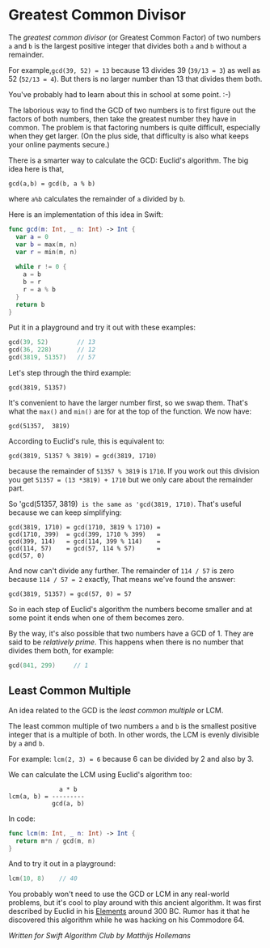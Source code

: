 # Greatest Common Divisor

The *greatest common divisor* (or Greatest Common Factor) of two numbers `a` and `b` is the largest positive integer that divides both `a` and `b` without a remainder.

For example,`gcd(39, 52) = 13` because 13 divides 39 (`39/13 = 3`) as well as 52 (`52/13 = 4`). But thers is no larger number than 13 that divides them both.

You've probably had to learn about this in school at some point. :-)

The laborious way to find the GCD of two numbers is to first figure out the factors of both numbers, then take the greatest number they have in common. The problem is that factoring numbers is quite difficult, especially when they get larger. (On the plus side, that difficulty is also what keeps your online payments secure.)

There is a smarter way to calculate the GCD: Euclid's algorithm. The big idea here is that,

	gcd(a,b) = gcd(b, a % b)
	
where `a%b` calculates the remainder of `a` divided by `b`.

Here is an implementation of this idea in Swift:

```swift
func gcd(m: Int, _ n: Int) -> Int {
  var a = 0
  var b = max(m, n)
  var r = min(m, n)
  
  while r != 0 {
    a = b
    b = r
    r = a % b
  }
  return b
}
```

Put it in a playground and try it out with these examples:
```swift
gcd(39, 52)        // 13
gcd(36, 228)       // 12
gcd(3819, 51357)   // 57
```

Let's step through the third example:
	
	gcd(3819, 51357)
	
It's convenient to have the larger number first, so we swap them. That's what the `max()` and `min()` are for at the top of the function. We now have:

	gcd(51357,  3819)
	
According to Euclid's rule, this is equivalent to:
	
	gcd(3819, 51357 % 3819) = gcd(3819, 1710)
	
because the remainder of `51357 % 3819` is `1710`. If you work out this division you get `51357 = (13 *3819) + 1710` but we only care about the remainder part.

So 'gcd(51357, 3819)` is the same as 'gcd(3819, 1710)`. That's useful because we can keep simplifying:

	gcd(3819, 1710) = gcd(1710, 3819 % 1710) = 
	gcd(1710, 399)  = gcd(399, 1710 % 399)   = 
	gcd(399, 114)   = gcd(114, 399 % 114)    = 
	gcd(114, 57)    = gcd(57, 114 % 57)      = 
	gcd(57, 0)

And now can't divide any further. The remainder of `114 / 57` is zero because `114 / 57 = 2` exactly, That means we've found the answer: 

	gcd(3819, 51357) = gcd(57, 0) = 57
	
So in each step of Euclid's algorithm the numbers become smaller and at some point it ends when one of them becomes zero.

By the way, it's also possible that two numbers have a GCD of 1. They are said to be *relatively prime*. This happens when there is no number that divides them both, for example:

```swift
gcd(841, 299)     // 1
```

## Least Common Multiple

An idea related to the GCD is the *least common multiple* or LCM.

The least common multiple of two numbers `a` and `b` is the smallest positive integer that is a multiple of both. In other words, the LCM is evenly divisible by `a` and `b`. 

For example: `lcm(2, 3) = 6` because 6 can be divided by 2 and also by 3.

We can calculate the LCM using Euclid's algorithm too:

	              a * b
	lcm(a, b) = ---------
	            gcd(a, b)

In code:

```swift
func lcm(m: Int, _ n: Int) -> Int {
  return m*n / gcd(m, n)
}
```

And to try it out in a playground:

```swift
lcm(10, 8)    // 40
```

You probably won't need to use the GCD or LCM in any real-world problems, but it's cool to play around with this ancient algorithm. It was first described by Euclid in his [Elements](http://publicdomainreview.org/collections/the-first-six-books-of-the-elements-of-euclid-1847/) around 300 BC. Rumor has it that he discovered this algorithm while he was hacking on his Commodore 64.

*Written for Swift Algorithm Club by Matthijs Hollemans*
